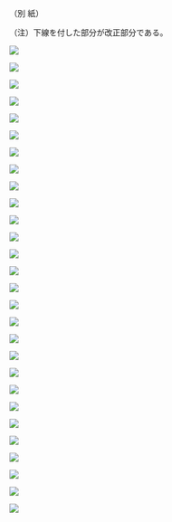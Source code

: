 （別 紙）

（注）下線を付した部分が改正部分である。

![](https://www.nta.go.jp/tmp/c7c0043b-48a0-4a3f-84d4-cc348d08c16d/images/e3a6c006571aff3698eab59c6581aea7164cbc8f35c12e392876e8534c137ec4.jpg)

![](https://www.nta.go.jp/tmp/c7c0043b-48a0-4a3f-84d4-cc348d08c16d/images/b2dc08fb7db819dadba91c1ad4136fb6c6bad972d69600d0626abdaa30b8265c.jpg)

![](https://www.nta.go.jp/tmp/c7c0043b-48a0-4a3f-84d4-cc348d08c16d/images/f68caa73e07bd8f23bebb93f859fb100079fd161c27c1665fd5922402bb8cce2.jpg)

![](https://www.nta.go.jp/tmp/c7c0043b-48a0-4a3f-84d4-cc348d08c16d/images/b545bf0b59868a95799296383783dffa7f83eb624dd12d0ce3cd40832503df8e.jpg)

![](https://www.nta.go.jp/tmp/c7c0043b-48a0-4a3f-84d4-cc348d08c16d/images/adf3df03b1e11b0c6507e789e04d78a9cfd94ef40564bdd680ca5d0cbebaca7b.jpg)

![](https://www.nta.go.jp/tmp/c7c0043b-48a0-4a3f-84d4-cc348d08c16d/images/787a87e80732da6075bd2abb219bfc39413b833bd062b76b243ae56b250b2e17.jpg)

![](https://www.nta.go.jp/tmp/c7c0043b-48a0-4a3f-84d4-cc348d08c16d/images/e1f7e4d995f5e32105bbe7d2f85f72802b8e5daead0abd18d2eaeb7f500e2fa6.jpg)

![](https://www.nta.go.jp/tmp/c7c0043b-48a0-4a3f-84d4-cc348d08c16d/images/3d2c96b0e89838ee0166d47989ff52c8f170603209658d245ffb34cf3084d5c7.jpg)

![](https://www.nta.go.jp/tmp/c7c0043b-48a0-4a3f-84d4-cc348d08c16d/images/af15cb3f83b8e26f46f562c603c252042898a97cb44f7407e8199fd5df415431.jpg)

![](https://www.nta.go.jp/tmp/c7c0043b-48a0-4a3f-84d4-cc348d08c16d/images/d50167b8417de8ec31ad1cad71643dfa573b8ecb0d626cb0717963b019eb4a7a.jpg)

![](https://www.nta.go.jp/tmp/c7c0043b-48a0-4a3f-84d4-cc348d08c16d/images/dae28c434901fee2cb234e37b3f21395f6fe5f7f15d29a529bd7b842d90110f7.jpg)

![](https://www.nta.go.jp/tmp/c7c0043b-48a0-4a3f-84d4-cc348d08c16d/images/3970559f0732133c1ff02cae26e140e7c3f1a720fb62b161149debdb875ea970.jpg)

![](https://www.nta.go.jp/tmp/c7c0043b-48a0-4a3f-84d4-cc348d08c16d/images/d4494813e2e739a1cf977e3955c574e3c47fd3c4f42fc2f79946ebdcb5f7de5e.jpg)

![](https://www.nta.go.jp/tmp/c7c0043b-48a0-4a3f-84d4-cc348d08c16d/images/0450befc3a74b1e61a0deeb56f29a77c642fe719c4a86c26eaf7ab2f4ffe7953.jpg)

![](https://www.nta.go.jp/tmp/c7c0043b-48a0-4a3f-84d4-cc348d08c16d/images/80da088b3e02effd7e6d99e84ca0a62b737cb6c7206cbbb49d7da9997ae8e79f.jpg)

![](https://www.nta.go.jp/tmp/c7c0043b-48a0-4a3f-84d4-cc348d08c16d/images/c2be5aface4e01984bec05fbc6e5bea72f7a9731cd33e9d77f17fe326c8736c0.jpg)

![](https://www.nta.go.jp/tmp/c7c0043b-48a0-4a3f-84d4-cc348d08c16d/images/7761b81c4766ac239fd5661e94a5aa9a5838b08da094adcc3620968d7716866a.jpg)

![](https://www.nta.go.jp/tmp/c7c0043b-48a0-4a3f-84d4-cc348d08c16d/images/f5d0aa71aba8c8ab79bee3dcbbadc15293a79d1d776963d23a89a4a0e7ee60ce.jpg)

![](https://www.nta.go.jp/tmp/c7c0043b-48a0-4a3f-84d4-cc348d08c16d/images/1af4ca8a0307b3d672b6a1cd9780f4f7ed0427d9fa71db7335414ae2f7e388db.jpg)

![](https://www.nta.go.jp/tmp/c7c0043b-48a0-4a3f-84d4-cc348d08c16d/images/3918cec7aa4b05f1733544420bf7e1eb2811b2f31f9e9a7f2502eddce579f6e6.jpg)

![](https://www.nta.go.jp/tmp/c7c0043b-48a0-4a3f-84d4-cc348d08c16d/images/088219e61245b3e2e57169687c5296af6c4f3efafe1f53b2edff6944f7978fbd.jpg)

![](https://www.nta.go.jp/tmp/c7c0043b-48a0-4a3f-84d4-cc348d08c16d/images/d3ad88a348dd3d5a3d0a12990fc26580248a612a75971640818fd9e76f919f0c.jpg)

![](https://www.nta.go.jp/tmp/c7c0043b-48a0-4a3f-84d4-cc348d08c16d/images/01dbb912c881f84d6c07b952eda33a3284013c7f73e571ef52a2b105a85ee3c5.jpg)

![](https://www.nta.go.jp/tmp/c7c0043b-48a0-4a3f-84d4-cc348d08c16d/images/409393ada68cbe853c8f7f215511e571ef5ba6790d12d42ca04298b0759279c7.jpg)

![](https://www.nta.go.jp/tmp/c7c0043b-48a0-4a3f-84d4-cc348d08c16d/images/bc6c6f8947dfeb4b838eb48be199ce5c58180ab3b0729f7f92cf53ea6fbd20a9.jpg)

![](https://www.nta.go.jp/tmp/c7c0043b-48a0-4a3f-84d4-cc348d08c16d/images/df79cc8a834205326860c43018766c9bb35e939fd833a1d0e24672dda513224e.jpg)

![](https://www.nta.go.jp/tmp/c7c0043b-48a0-4a3f-84d4-cc348d08c16d/images/d03c2fb71c5919d279f28c960a57712d3923e86a1c82671f9c74f14a4efc2ce6.jpg)

![](https://www.nta.go.jp/tmp/c7c0043b-48a0-4a3f-84d4-cc348d08c16d/images/9d73bc3d475d18c745674255940b49b0959464427e524adbc19d0b348c3a1e0c.jpg)